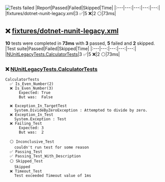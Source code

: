 ![Tests failed](https://img.shields.io/badge/tests-3%20passed%2C%205%20failed%2C%202%20skipped-critical)
|Report|Passed|Failed|Skipped|Time|
|:---|---:|---:|---:|---:|
|fixtures/dotnet-nunit-legacy.xml|3 ✅|5 ❌|2 ⚪|73ms|
## ❌ <a id="user-content-r0" href="#user-content-r0">fixtures/dotnet-nunit-legacy.xml</a>
**10** tests were completed in **73ms** with **3** passed, **5** failed and **2** skipped.
|Test suite|Passed|Failed|Skipped|Time|
|:---|---:|---:|---:|---:|
|[NUnitLegacyTests.CalculatorTests](#user-content-r0s0)|3 ✅|5 ❌|2 ⚪|73ms|
### ❌ <a id="user-content-r0s0" href="#user-content-r0s0">NUnitLegacyTests.CalculatorTests</a>
```
CalculatorTests
  ✅ Is_Even_Number(2)
  ❌ Is_Even_Number(3)
	  Expected: True
	  But was:  False
	
  ❌ Exception_In_TargetTest
	System.DivideByZeroException : Attempted to divide by zero.
  ❌ Exception_In_Test
	System.Exception : Test
  ❌ Failing_Test
	  Expected: 3
	  But was:  2
	
  ⚪ Inconclusive_Test
	couldn't run test for some reason
  ✅ Passing_Test
  ✅ Passing_Test_With_Description
  ⚪ Skipped_Test
	Skipped
  ❌ Timeout_Test
	Test exceeded Timeout value of 1ms
```